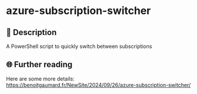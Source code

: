 # azure-subscription-switcher

## 📌 Description
A PowerShell script to quickly switch between subscriptions

## 🌐 Further reading
Here are some more details: https://benoitgaumard.fr/NewSite/2024/09/26/azure-subscription-switcher/
